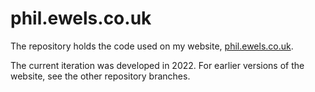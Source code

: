 # phil.ewels.co.uk

The repository holds the code used on my website, [phil.ewels.co.uk](http://phil.ewels.co.uk).

The current iteration was developed in 2022. For earlier versions of the website, see the other repository branches.
